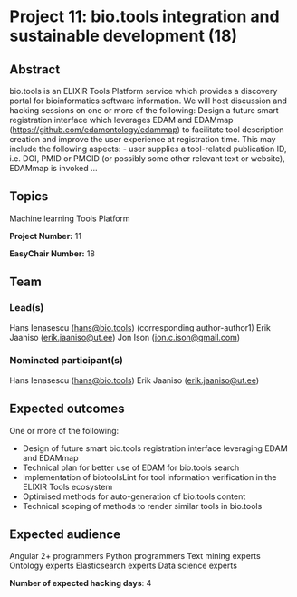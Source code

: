 # Project 11: bio.tools integration and sustainable development (18)

## Abstract

bio.tools is an ELIXIR Tools Platform service which provides a discovery portal for bioinformatics software information. We will host discussion and hacking sessions on one or more of the following: Design a future smart registration interface which leverages EDAM and EDAMmap (https://github.com/edamontology/edammap) to facilitate tool description creation and improve the user experience at registration time. This may include the following aspects: - user supplies a tool-related publication ID, i.e. DOI, PMID or PMCID (or possibly some other relevant text or website), EDAMmap is invoked ...

## Topics

Machine learning
 Tools Platform

**Project Number:** 11



**EasyChair Number:** 18

## Team

### Lead(s)

Hans Ienasescu (hans@bio.tools) (corresponding author-author1)
 Erik Jaaniso (erik.jaaniso@ut.ee)
 Jon Ison (jon.c.ison@gmail.com)

### Nominated participant(s)

Hans Ienasescu (hans@bio.tools)
 Erik Jaaniso (erik.jaaniso@ut.ee)

## Expected outcomes

One or more of the following:
 - Design of future smart bio.tools registration interface leveraging EDAM and EDAMmap
 - Technical plan for better use of EDAM for bio.tools search
 - Implementation of biotoolsLint for tool information verification in the ELIXIR Tools ecosystem
 - Optimised methods for auto-generation of bio.tools content
 - Technical scoping of methods to render similar tools in bio.tools

## Expected audience

Angular 2+ programmers
 Python programmers
 Text mining experts
 Ontology experts
 Elasticsearch experts
 Data science experts

**Number of expected hacking days**: 4


